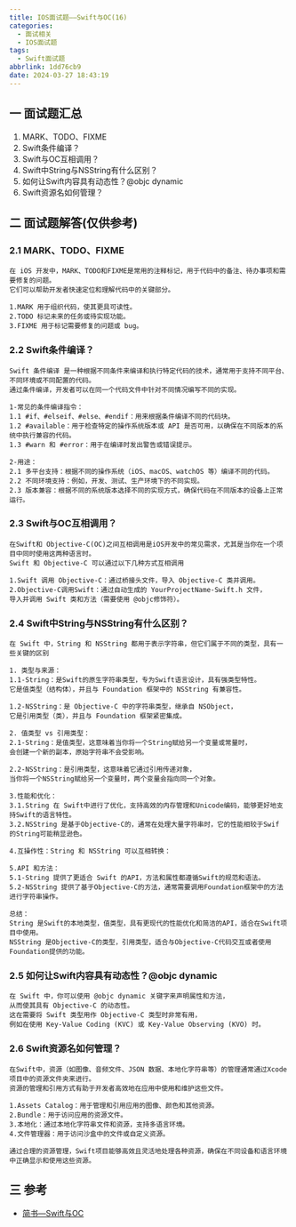 ```yaml
---
title: IOS面试题——Swift与OC(16)
categories:
  - 面试相关
  - IOS面试题
tags:
  - Swift面试题
abbrlink: 1dd76cb9
date: 2024-03-27 18:43:19
---
```

## 一 面试题汇总

1. MARK、TODO、FIXME
2. Swift条件编译？
3. Swift与OC互相调用？
4. Swift中String与NSString有什么区别？
5. 如何让Swift内容具有动态性？@objc dynamic<!--more-->
6. Swift资源名如何管理？

## 二 面试题解答(仅供参考)

### 2.1 MARK、TODO、FIXME

```
在 iOS 开发中，MARK、TODO和FIXME是常用的注释标记，用于代码中的备注、待办事项和需要修复的问题。
它们可以帮助开发者快速定位和理解代码中的关键部分。

1.MARK 用于组织代码，使其更具可读性。
2.TODO 标记未来的任务或待实现功能。
3.FIXME 用于标记需要修复的问题或 bug。
```

### 2.2 Swift条件编译？

```
Swift 条件编译 是一种根据不同条件来编译和执行特定代码的技术，通常用于支持不同平台、不同环境或不同配置的代码。
通过条件编译，开发者可以在同一个代码文件中针对不同情况编写不同的实现。

1-常见的条件编译指令：
1.1 #if、#elseif、#else、#endif：用来根据条件编译不同的代码块。
1.2 #available：用于检查特定的操作系统版本或 API 是否可用，以确保在不同版本的系统中执行兼容的代码。
1.3 #warn 和 #error：用于在编译时发出警告或错误提示。

2-用途：
2.1 多平台支持：根据不同的操作系统（iOS、macOS、watchOS 等）编译不同的代码。
2.2 不同环境支持：例如，开发、测试、生产环境下的不同实现。
2.3 版本兼容：根据不同的系统版本选择不同的实现方式，确保代码在不同版本的设备上正常运行。
```

### 2.3 Swift与OC互相调用？

```
在Swift和 Objective-C(OC)之间互相调用是iOS开发中的常见需求，尤其是当你在一个项目中同时使用这两种语言时。
Swift 和 Objective-C 可以通过以下几种方式互相调用

1.Swift 调用 Objective-C：通过桥接头文件，导入 Objective-C 类并调用。
2.Objective-C调用Swift：通过自动生成的 YourProjectName-Swift.h 文件，
导入并调用 Swift 类和方法（需要使用 @objc修饰符）。
```

### 2.4 Swift中String与NSString有什么区别？

```
在 Swift 中，String 和 NSString 都用于表示字符串，但它们属于不同的类型，具有一些关键的区别

1. 类型与来源：
1.1-String：是Swift的原生字符串类型，专为Swift语言设计，具有强类型特性。
它是值类型（结构体），并且与 Foundation 框架中的 NSString 有兼容性。

1.2-NSString：是 Objective-C 中的字符串类型，继承自 NSObject，
它是引用类型（类），并且与 Foundation 框架紧密集成。

2. 值类型 vs 引用类型：
2.1-String：是值类型，这意味着当你将一个String赋给另一个变量或常量时，
会创建一个新的副本，原始字符串不会受影响。

2.2-NSString：是引用类型，这意味着它通过引用传递对象，
当你将一个NSString赋给另一个变量时，两个变量会指向同一个对象。

3.性能和优化：
3.1.String 在 Swift中进行了优化，支持高效的内存管理和Unicode编码，能够更好地支持Swift的语言特性。
3.2.NSString 是基于Objective-C的，通常在处理大量字符串时，它的性能相较于Swif 的String可能稍显逊色。

4.互操作性：String 和 NSString 可以互相转换：

5.API 和方法：
5.1-String 提供了更适合 Swift 的API，方法和属性都遵循Swift的规范和语法。
5.2-NSString 提供了基于Objective-C的方法，通常需要调用Foundation框架中的方法进行字符串操作。

总结：
String 是Swift的本地类型，值类型，具有更现代的性能优化和简洁的API，适合在Swift项目中使用。
NSString 是Objective-C的类型，引用类型，适合与Objective-C代码交互或者使用Foundation提供的功能。
```

### 2.5 如何让Swift内容具有动态性？@objc dynamic

```
在 Swift 中，你可以使用 @objc dynamic 关键字来声明属性和方法，
从而使其具有 Objective-C 的动态性。
这在需要将 Swift 类型用作 Objective-C 类型时非常有用，
例如在使用 Key-Value Coding (KVC) 或 Key-Value Observing (KVO) 时。
```
### 2.6 Swift资源名如何管理？

```
在Swift中，资源（如图像、音频文件、JSON 数据、本地化字符串等）的管理通常通过Xcode项目中的资源文件夹来进行。
资源的管理和引用方式有助于开发者高效地在应用中使用和维护这些文件。

1.Assets Catalog：用于管理和引用应用的图像、颜色和其他资源。
2.Bundle：用于访问应用的资源文件。
3.本地化：通过本地化字符串文件和资源，支持多语言环境。
4.文件管理器：用于访问沙盒中的文件或自定义资源。

通过合理的资源管理，Swift项目能够高效且灵活地处理各种资源，确保在不同设备和语言环境中正确显示和使用这些资源。
```

## 三 参考

* [简书—Swift与OC](https://www.jianshu.com/p/410f01d9e638)


